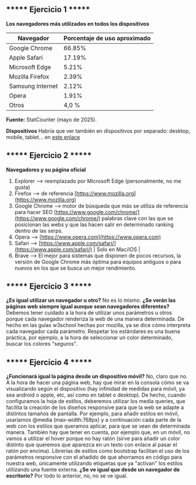 ## ***** Ejercicio 1 *****
**Los navegadores más utilizados en todos los dispositivos**

| Navegador        | Porcentaje de uso aproximado |
| ---------------- | ---------------------------- |
| Google Chrome    | 66.85%                       |
| Apple Safari     | 17.19%                       |
| Microsoft Edge   | 5.21%                        |
| Mozilla Firefox  | 2.39%                        |
| Samsung Internet | 2.12%                        |
| Opera            | 1.91%                        |
| Otros            | 4,0 %                        |

**Fuente:** StatCounter (mayo de 2025).

**Dispositivos** Habría que ver también en dispositivos por separado: desktop, mobile, tablet... en [este enlace](https://gs.statcounter.com/browser-market-share)


## ***** Ejercicio 2 *****
**Navegadores y su página oficial**

1. Explorer --> reemplazado por Microsoft Edge  (personalmente, no me gusta)
2. Firefox --> de referencia [https://www.mozilla.org](https://www.mozilla.org)
3. Google Chrome --> motor de búsqueda que más se utiliza de referencia para hacer SEO [https://www.google.com/chrome/](https://www.google.com/chrome/) palabras clave con las que se posicionan las webs y que las hacen salir en determinado ranking dentro de las serps.
4. Opera -->  [https://www.opera.com](https://www.opera.com)
5. Safari -->  [https://www.apple.com/safari/](https://www.apple.com/safari/)   | Solo en Mac/iOS |
6. Brave --> El mejor para sistemas que disponen de pocos recursos, la versión de Google Chrome más óptima para equipos antiguos o para nuevos en los que se busca un mejor rendimiento.

## ***** Ejercicio 3 *****
**¿Es igual utilizar un navegador u otro?** No es lo mismo. 
**¿Se verán las páginas web siempre igual aunque sean navegadores diferentes?** Debemos tener cuidado a la hora de utilizar unos parámetros u otros porque cada navegador renderiza la web de una manera determinada. De hecho en las guías w3school hechas por mozilla, ya se dice cómo interpreta cada navegador cada parámetro. Respetar los estándares es una buena práctica, por ejemplo, a la hora de seleccionar un color determinado, buscar los colores "seguros". 

## ***** Ejercicio 4 *****
**¿Funcionará igual la página desde un dispositivo móvil?**
No, claro que no. A la hora de hacer una página web, hay que mirar en la consola cómo se va visualizando según el dispositivo (hay infinidad de medidas para móvil, ya sea android o apple, etc, así como en tablet o desktop). De hecho, cuando configuramos la hoja de estilos, deberemos utilizar los media queries, que facilita la creación de los diseños responsive para que la web se adapte a distintos tamaños de pantalla. Por ejemplo, para añadir estilos en móvil, usaríamos @media (max-width:768px) y a continuación cada parte de la web con los estilos que queramos aplicar, para que se vean de determinada manera. También hay que tener en cuenta, por ejemplo que, en un móvil, no vamos a utilizar el hover porque no hay ratón (sirve para añadir un color distinto que queremos que aparezca en un texto con enlace al pasar el ratón por encima). Librerías de estilos como bootstrap facilitan el uso de los parámetros responsive con el añadido de que ahorramos en código para nuestra web, únicamente utilizando etiquetas que ya "activan" los estilos utilizando una fuente externa. 
**¿Se ve igual que desde un navegador de escritorio?** Por todo lo anterior, no, no se ve igual. 